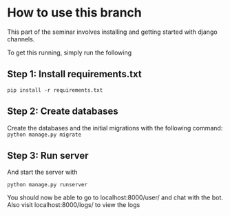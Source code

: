 # How to use this branch

This part of the seminar involves installing and getting started with django channels.

To get this running, simply run the following 

## Step 1: Install requirements.txt

`pip install -r requirements.txt`

## Step 2: Create databases

Create the databases and the initial migrations with the following command:
`python manage.py migrate`

## Step 3: Run server

And start the server with 

`python manage.py runserver`

You should now be able to go to localhost:8000/user/ and chat with the bot. Also visit localhost:8000/logs/ to view the logs
